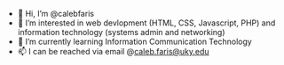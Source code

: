 - 👋 Hi, I’m @calebfaris
- 👀 I’m interested in web devlopment (HTML, CSS, Javascript, PHP) and information technology (systems admin and networking)
- 🌱 I’m currently learning Information Communication Technology
- 📫 I can be reached via email @caleb.faris@uky.edu

<!---
calebfaris/calebfaris is a ✨ special ✨ repository because its `README.md` (this file) appears on your GitHub profile.
You can click the Preview link to take a look at your changes.
--->
